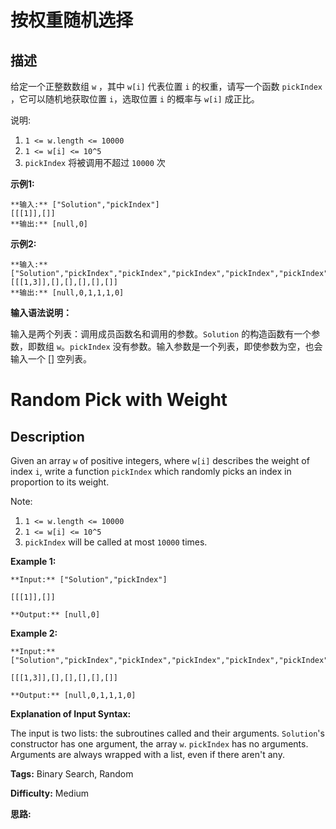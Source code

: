 # 按权重随机选择

## 描述

给定一个正整数数组 `w` ，其中 `w[i]` 代表位置 `i` 的权重，请写一个函数 `pickIndex` ，它可以随机地获取位置 `i`，选取位置 `i` 的概率与 `w[i]` 成正比。

说明:

  1. `1 <= w.length <= 10000`
  2. `1 <= w[i] <= 10^5`
  3. `pickIndex` 将被调用不超过 `10000` 次

**示例1:**

    
    
    **输入:** ["Solution","pickIndex"]
    [[[1]],[]]
    **输出:** [null,0]
    

**示例2:**

    
    
    **输入:** ["Solution","pickIndex","pickIndex","pickIndex","pickIndex","pickIndex"]
    [[[1,3]],[],[],[],[],[]]
    **输出:** [null,0,1,1,1,0]

**输入语法说明：**

输入是两个列表：调用成员函数名和调用的参数。`Solution` 的构造函数有一个参数，即数组 `w`。`pickIndex` 没有参数。输入参数是一个列表，即使参数为空，也会输入一个 [] 空列表。



# Random Pick with Weight

## Description



Given an array `w` of positive integers, where `w[i]` describes the weight of index `i`, write a function `pickIndex` which randomly picks an index in proportion to its weight.

Note:

  1. `1 <= w.length <= 10000`
  2. `1 <= w[i] <= 10^5`
  3. `pickIndex` will be called at most `10000` times.

**Example 1:**

    
    
    **Input:** ["Solution","pickIndex"]
    [[[1]],[]]
    **Output:** [null,0]
    

**Example 2:**

    
    
    **Input:** ["Solution","pickIndex","pickIndex","pickIndex","pickIndex","pickIndex"]
    [[[1,3]],[],[],[],[],[]]
    **Output:** [null,0,1,1,1,0]

**Explanation of Input Syntax:**

The input is two lists: the subroutines called and their arguments. `Solution`'s constructor has one argument, the array `w`. `pickIndex` has no arguments. Arguments are always wrapped with a list, even if there aren't any.


**Tags:** Binary Search, Random

**Difficulty:** Medium

**思路:**

